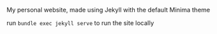 My personal website, made using Jekyll with the default Minima theme

run `bundle exec jekyll serve` to run the site locally